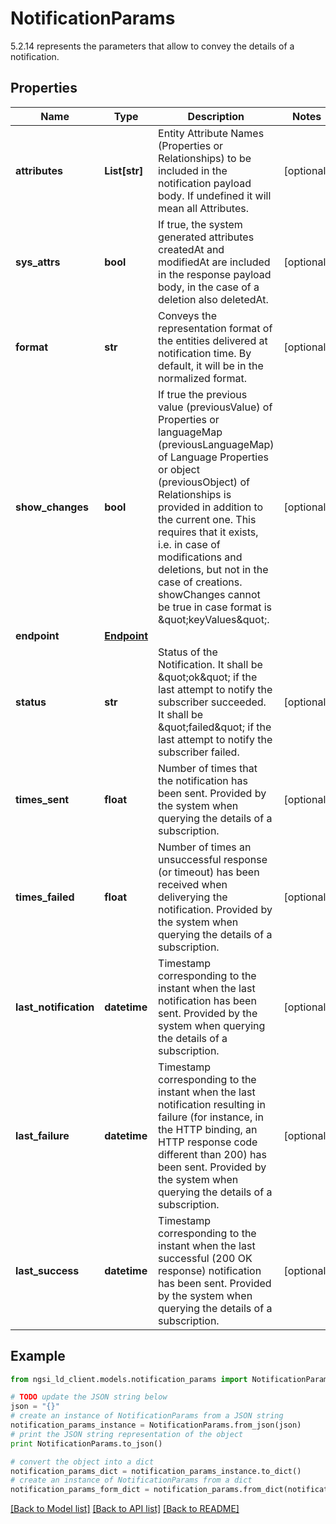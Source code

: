 # NotificationParams

5.2.14 represents the parameters that allow to convey the details of a notification. 

## Properties

Name | Type | Description | Notes
------------ | ------------- | ------------- | -------------
**attributes** | **List[str]** | Entity Attribute Names (Properties or Relationships) to be included in the notification payload body. If undefined it will mean all Attributes.  | [optional] 
**sys_attrs** | **bool** | If true, the system generated attributes createdAt and modifiedAt are included in the response payload body, in the case of a deletion also deletedAt.  | [optional] 
**format** | **str** | Conveys the representation format of the entities delivered at notification time. By default, it will be in the normalized format.  | [optional] 
**show_changes** | **bool** | If true the previous value (previousValue) of Properties or languageMap (previousLanguageMap) of Language Properties or object (previousObject) of Relationships is provided in addition to the current one. This requires that it exists, i.e. in case of modifications and deletions,  but not in the case of creations. showChanges cannot be true in case format is \&quot;keyValues\&quot;.  | [optional] 
**endpoint** | [**Endpoint**](Endpoint.md) |  | 
**status** | **str** | Status of the Notification. It shall be \&quot;ok\&quot; if the last attempt to notify the subscriber succeeded. It shall be \&quot;failed\&quot; if the last attempt to notify the subscriber failed.  | [optional] 
**times_sent** | **float** | Number of times that the notification has been sent. Provided by the system when querying the details of a subscription.  | [optional] 
**times_failed** | **float** | Number of times an unsuccessful response (or timeout) has been received when deliverying the notification. Provided by the system when querying the details of a subscription.  | [optional] 
**last_notification** | **datetime** | Timestamp corresponding to the instant when the last notification has been sent. Provided by the system when querying the details of a subscription.  | [optional] 
**last_failure** | **datetime** | Timestamp corresponding to the instant when the last notification resulting in failure (for instance, in the HTTP binding, an HTTP response code different than 200) has been sent. Provided by the system when querying the details of a subscription.  | [optional] 
**last_success** | **datetime** | Timestamp corresponding to the instant when the last successful (200 OK response) notification has been sent. Provided by the system when querying the details of a subscription.  | [optional] 

## Example

```python
from ngsi_ld_client.models.notification_params import NotificationParams

# TODO update the JSON string below
json = "{}"
# create an instance of NotificationParams from a JSON string
notification_params_instance = NotificationParams.from_json(json)
# print the JSON string representation of the object
print NotificationParams.to_json()

# convert the object into a dict
notification_params_dict = notification_params_instance.to_dict()
# create an instance of NotificationParams from a dict
notification_params_form_dict = notification_params.from_dict(notification_params_dict)
```
[[Back to Model list]](../README.md#documentation-for-models) [[Back to API list]](../README.md#documentation-for-api-endpoints) [[Back to README]](../README.md)


